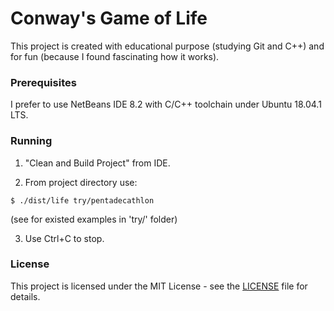 # Conway's Game of Life

This project is created with educational purpose (studying Git and C++) and for fun (because I found fascinating how it works).


### Prerequisites

I prefer to use NetBeans IDE 8.2 with C/C++ toolchain under Ubuntu 18.04.1 LTS.


### Running

1. "Clean and Build Project" from IDE.

2. From project directory use:
```
$ ./dist/life try/pentadecathlon
```
(see for existed examples in 'try/' folder)

3. Use Ctrl+C to stop.


### License

This project is licensed under the MIT License - see the [LICENSE](LICENSE) file for details.

